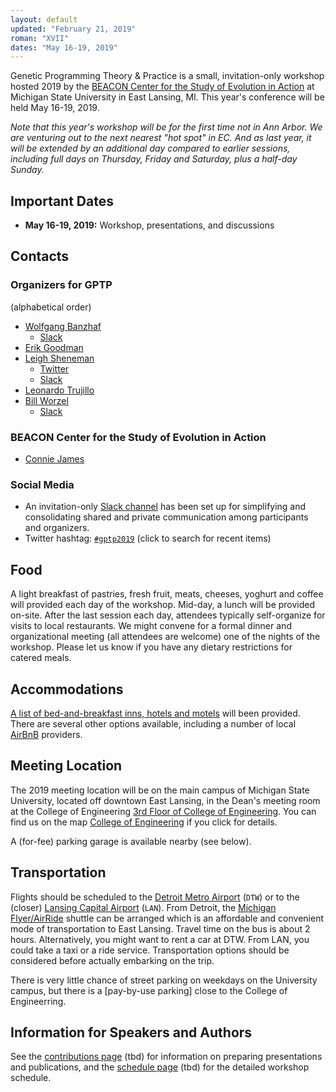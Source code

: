 ```yaml
---
layout: default
updated: "February 21, 2019"
roman: "XVII"
dates: "May 16-19, 2019"
---
```

Genetic Programming Theory & Practice is a small, invitation-only workshop hosted 2019 by the [BEACON Center for the Study of Evolution in Action](https://beacon-center.org/) at Michigan State University in East Lansing, MI. This year's conference will be held May 16-19, 2019.

_Note that this year's workshop will be for the first time *not* in Ann Arbor. We are venturing out to the next nearest "hot spot" in EC. And as last year, it will be extended by an additional day compared to earlier sessions, including full days on Thursday, Friday and Saturday, plus a half-day Sunday._

## Important Dates

- **May 16-19, 2019:** Workshop, presentations, and discussions

## Contacts

### Organizers for GPTP

(alphabetical order)

- [Wolfgang Banzhaf](http://www.cse.msu.edu/~banzhafw/)
    - [Slack](https://gptp-workshops.slack.com/messages/@wolfgang/)
- [Erik Goodman](https://www.egr.msu.edu/~goodman/)
- [Leigh Sheneman](http://leighsheneman.com/)
    - [Twitter](https://twitter.com/ag_shen)
    - [Slack](https://gptp-workshops.slack.com/messages/@leighs/)
- [Leonardo Trujillo](https://www.researchgate.net/lab/Leonardo-Trujillo-Lab)
- [Bill Worzel](https://www.spartaninnovations.org/bill-worzel)
    - [Slack](https://gptp-workshops.slack.com/messages/@bill_w/)

### BEACON Center for the Study of Evolution in Action

- [Connie James]()

### Social Media

- An invitation-only [Slack channel](http://gptp-workshops.slack.com) has been set up for simplifying and consolidating shared and private communication among participants and organizers.
- Twitter hashtag: [`#gptp2019`](https://twitter.com/search?f=tweets&q=%23gptp2019) (click to search for recent items)

## Food

A light breakfast of pastries, fresh fruit, meats, cheeses, yoghurt and coffee will provided each day of the workshop. Mid-day, a lunch will be provided on-site. After the last session each day, attendees typically self-organize for visits to local restaurants. We might convene for a formal dinner and organizational meeting (all attendees are welcome) one of the nights of the workshop. Please let us know if you have any dietary restrictions for catered meals.

## Accommodations

[A list of bed-and-breakfast inns, hotels and motels](accommodations.html) will been provided. There are several other options available, including a number of local [AirBnB](https://www.airbnb.com) providers.

## Meeting Location

The 2019 meeting location will be on the main campus of Michigan State University, located off downtown East Lansing, in the Dean's meeting room at the College of Engineering [3rd Floor of College of Engineering](https://www.egr.msu.edu/). You can find us on the map
[College of Engineering](https://maps.msu.edu/) if you click for details. 

A (for-fee) parking garage is available nearby (see below).

## Transportation

Flights should be scheduled to the [Detroit Metro Airport](http://www.metroairport.com) (`DTW`) or to the (closer) [Lansing Capital Airport](http://www.flylansing.com/) (`LAN`). From Detroit, the [Michigan Flyer/AirRide](http://www.michiganflyer.com) shuttle can be arranged which is an affordable and convenient mode of transportation to East Lansing. Travel time on the bus is about 2 hours. Alternatively, you might want to rent a car at DTW. From LAN, you could take a taxi or a ride service. Transportation options should be considered before actually embarking on the trip.

There is very little chance of street parking on weekdays on the University campus, but there is a [pay-by-use parking] close to the College of Engineerring.

## Information for Speakers and Authors

See the [contributions page](contributions.html) (tbd) for information on preparing presentations and publications, and the [schedule page](schedule.html) (tbd) for the detailed workshop schedule.
